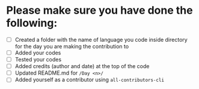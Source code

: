 # Please make sure you have done the following:

- [ ] Created a folder with the name of language you code inside directory for the day you are making the contribution to
- [ ] Added your codes
- [ ] Tested your codes
- [ ] Added credits (author and date) at the top of the code
- [ ] Updated README.md for `/Day <n>/`
- [ ] Added yourself as a contributor using `all-contributors-cli`
